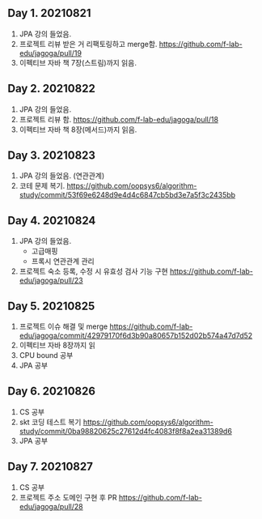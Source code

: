## Day 1. 20210821

1. JPA 강의 들었음.
2. 프로젝트 리뷰 받은 거 리팩토링하고 merge함.
https://github.com/f-lab-edu/jagoga/pull/19
3. 이펙티브 자바 책 7장(스트림)까지 읽음.

## Day 2. 20210822

1. JPA 강의 들었음.
2. 프로젝트 리뷰 함.
https://github.com/f-lab-edu/jagoga/pull/18
3. 이펙티브 자바 책 8장(메서드)까지 읽음.

## Day 3. 20210823

1. JPA 강의 들었음. (연관관계)
2. 코테 문제 복기.
https://github.com/oopsys6/algorithm-study/commit/53f69e6248d9e4d4c6847cb5bd3e7a5f3c2435bb

## Day 4. 20210824

1. JPA 강의 들었음.
    * 고급매핑
    * 프록시 연관관계 관리
2. 프로젝트 숙소 등록, 수정 시 유효성 검사 기능 구현
https://github.com/f-lab-edu/jagoga/pull/23

## Day 5. 20210825

1. 프로젝트 이슈 해결 및 merge
https://github.com/f-lab-edu/jagoga/commit/42979170f6d3b90a80657b152d02b574a47d7d52
2. 이펙티브 자바 8장까지 읽
3. CPU bound 공부
4. JPA 공부

## Day 6. 20210826

1. CS 공부
2. skt 코딩 테스트 복기
https://github.com/oopsys6/algorithm-study/commit/0ba98820625c27612d4fc4083f8f8a2ea31389d6
3. JPA 공부

## Day 7. 20210827

1. CS 공부
2. 프로젝트 주소 도메인 구현 후 PR
https://github.com/f-lab-edu/jagoga/pull/28
